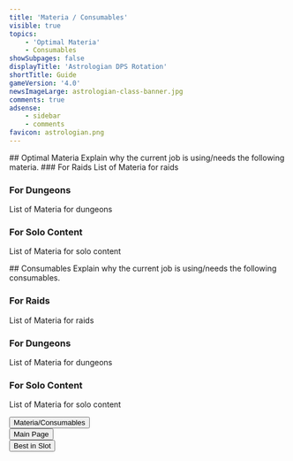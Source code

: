 ```yaml
---
title: 'Materia / Consumables'
visible: true
topics:
    - 'Optimal Materia'
    - Consumables
showSubpages: false
displayTitle: 'Astrologian DPS Rotation'
shortTitle: Guide
gameVersion: '4.0'
newsImageLarge: astrologian-class-banner.jpg
comments: true
adsense:
    - sidebar
    - comments
favicon: astrologian.png
---
```


<div id='optimal-materia'></div>
## Optimal Materia
Explain why the current job is using/needs the following materia.
### For Raids
List of Materia for raids

### For Dungeons
List of Materia for dungeons

### For Solo Content
List of Materia for solo content

<div id='consumables'></div>
## Consumables
Explain why the current job is using/needs the following consumables.

### For Raids
List of Materia for raids

### For Dungeons
List of Materia for dungeons

### For Solo Content
List of Materia for solo content <br />

<div class="btn-group btn-group-justified" role="group" aria-label="...">
  <div class="btn-group" role="group">
    <button type="button" class="btn btn-primary" onclick="location.href = 'http://fellcleave.com/jobs/astrologian/materia-and-consumables';">Materia/Consumables</button>
  </div>
  <div class="btn-group" role="group">
    <button type="button" class="btn btn-info" onclick="location.href = 'http://fellcleave.com/jobs/astrologian';">Main Page</button>
  </div>
  <div class="btn-group" role="group">
    <button type="button" class="btn btn-success" onclick="location.href = 'http://fellcleave.com/jobs/astrologian/best-in-slot';">Best in Slot</button>
  </div>
</div>